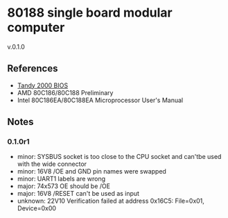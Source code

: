 # 80188 single board modular computer

v.0.1.0

## References
* [Tandy 2000 BIOS](https://www.retrotronics.org/svn/t2kbios/)
* AMD 80C186/80C188 Preliminary
* Intel 80C186EA/80C188EA Microprocessor User's Manual

## Notes

### 0.1.0r1

* minor: SYSBUS socket is too close to the CPU socket and can'tbe used with the wide connector
* minor: 16V8 /OE and GND pin names were swapped
* minor: UART1 labels are wrong
* major: 74x573 OE should be /OE
* major: 16V8 /RESET can't be used as input
* unknown: 22V10 Verification failed at address 0x16C5: File=0x01, Device=0x00
